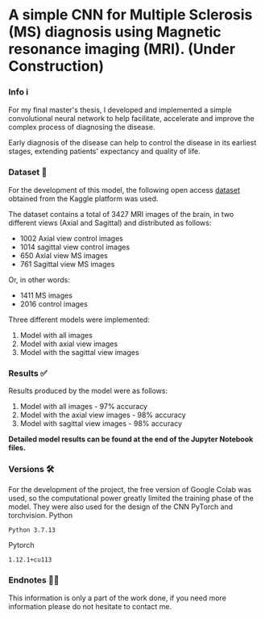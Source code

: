 # A simple CNN for Multiple Sclerosis (MS) diagnosis using Magnetic resonance imaging (MRI). (Under Construction)
### Info ℹ️
For my final master's thesis, I developed and implemented a simple convolutional neural network to help facilitate, accelerate and improve the complex process of diagnosing the disease.

Early diagnosis of the disease can help to control the disease in its earliest stages, extending patients' expectancy and quality of life.

### Dataset 📝
For the development of this model, the following open access [dataset](https://www.kaggle.com/datasets/buraktaci/multiple-sclerosis) obtained from the Kaggle platform was used.

The dataset contains a total of 3427 MRI images of the brain, in two different views (Axial and Sagittal) and distributed as follows:
+ 1002 Axial view control images
+ 1014 sagittal view control images
+ 650 Axial view MS images
+ 761 Sagittal view MS images

Or, in other words:
+ 1411 MS images
+ 2016 control images

Three different models were implemented:
1. Model with all images
2. Model with axial view images
3. Model with the sagittal view images

### Results ✅
Results produced by the model were as follows:
1. Model with all images - 97% accuracy
2. Model with the axial view images - 98% accuracy
3. Model with sagittal view images - 98% accuracy

**Detailed model results can be found at the end of the Jupyter Notebook files.**

### Versions 🛠 
For the development of the project, the free version of Google Colab was used, so the computational power greatly limited the training phase of the model. They were also used for the design of the CNN PyTorch and torchvision.
Python
```
Python 3.7.13
```
Pytorch
```
1.12.1+cu113
```

### Endnotes ✍🏻
This information is only a part of the work done, if you need more information please do not hesitate to contact me.
